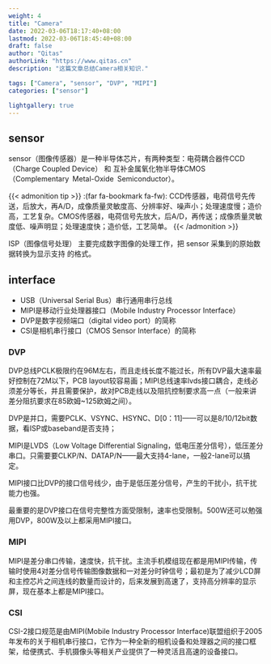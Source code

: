 ```yaml
---
weight: 4
title: "Camera"
date: 2022-03-06T18:17:40+08:00
lastmod: 2022-03-06T18:45:40+08:00
draft: false
author: "Qitas"
authorLink: "https://www.qitas.cn"
description: "这篇文章总结Camera相关知识."

tags: ["Camera", "sensor", "DVP", "MIPI"]
categories: ["sensor"]

lightgallery: true
---
```



## sensor

sensor（图像传感器）是一种半导体芯片，有两种类型：电荷耦合器件CCD（Charge Coupled Device） 和 互补金属氧化物半导体CMOS（Complementary Metal-Oxide Semiconductor）。


{{< admonition tip >}}
:(far fa-bookmark fa-fw): CCD传感器，电荷信号先传送，后放大，再A/D，成像质量灵敏度高、分辨率好、噪声小；处理速度慢；造价高，工艺复杂。CMOS传感器，电荷信号先放大，后A/D，再传送；成像质量灵敏度低、噪声明显；处理速度快；造价低，工艺简单。
{{< /admonition >}}

ISP（图像信号处理） 主要完成数字图像的处理工作，把 sensor 采集到的原始数据转换为显示支持 的格式。

## interface

* USB（Universal Serial Bus）串行通用串行总线
* MIPI是移动行业处理器接口（Mobile Industry Processor Interface）
* DVP是数字视频端口（digital video port）的简称
* CSI是相机串行接口（CMOS Sensor Interface）的简称

### DVP

DVP总线PCLK极限约在96M左右，而且走线长度不能过长，所有DVP最大速率最好控制在72M以下，PCB layout较容易画；MIPI总线速率lvds接口耦合，走线必须差分等长，并且需要保护，故对PCB走线以及阻抗控制要求高一点（一般来讲差分阻抗要求在85欧姆~125欧姆之间）。

DVP是并口，需要PCLK、VSYNC、HSYNC、D[0：11]——可以是8/10/12bit数据，看ISP或baseband是否支持；

MIPI是LVDS（Low Voltage Differential Signaling，低电压差分信号），低压差分串口。只需要要CLKP/N、DATAP/N——最大支持4-lane，一般2-lane可以搞定。

MIPI接口比DVP的接口信号线少，由于是低压差分信号，产生的干扰小，抗干扰能力也强。

最重要的是DVP接口在信号完整性方面受限制，速率也受限制。500W还可以勉强用DVP，800W及以上都采用MIPI接口。

### MIPI

MIPI是差分串口传输，速度快，抗干扰。主流手机模组现在都是用MIPI传输，传输时使用4对差分信号传输图像数据和一对差分时钟信号；最初是为了减少LCD屏和主控芯片之间连线的数量而设计的，后来发展到高速了，支持高分辨率的显示屏，现在基本上都是MIPI接口。

### CSI

CSI-2接口规范是由MIPI(Mobile Industry Processor Interface)联盟组织于2005年发布的关于相机串行接口，它作为一种全新的相机设备和处理器之间的接口框架，给便携式、手机摄像头等相关产业提供了一种灵活且高速的设备接口。